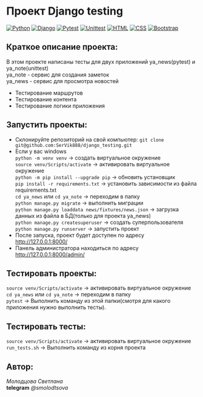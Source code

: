 # Проект Django testing

[![Python](https://img.shields.io/badge/-Python-464646?style=flat&logo=Python&logoColor=56C0C0&color=008080)](https://www.python.org/)
[![Django](https://img.shields.io/badge/-Django-464646?style=flat&logo=Django&logoColor=56C0C0&color=008080)](https://www.djangoproject.com/)
[![Pytest](https://img.shields.io/badge/-Python-464646?style=flat&logo=Python&logoColor=56C0C0&color=008080)](https://docs.pytest.org/en/stable/)
[![Unittest](https://img.shields.io/badge/-Python-464646?style=flat&logo=Python&logoColor=56C0C0&color=008080)](https://docs.python.org/3/library/unittest.html)
[![HTML](https://img.shields.io/badge/-Python-464646?style=flat&logo=Python&logoColor=56C0C0&color=008080)](https://developer.mozilla.org/ru/docs/Web/HTML)
[![CSS](https://img.shields.io/badge/-Django-464646?style=flat&logo=Django&logoColor=56C0C0&color=008080)](https://developer.mozilla.org/ru/docs/Web/CSS)
[![Bootstrap](https://img.shields.io/badge/-Python-464646?style=flat&logo=Python&logoColor=56C0C0&color=008080)](https://getbootstrap.com/)

## Краткое описание проекта:
В этом проекте написаны тесты для двух приложений ya_news(pytest) и ya_note(unittest)  
ya_note - сервис для создания заметок  
ya_news - сервис для просмотра новостей
- Тестирование маршрутов
- Тестирование контента
- Тестирование логики приложения

## Запустить проекты:
- Склонируйте репозиторий на свой компьютер:
```git clone git@github.com:SerVik888/django_testing.git```
- Если у вас windows\
    `python -m venv venv` -> создать виртуальное окружение\
    `source venv/Scripts/activate` -> активировать виртуальное окружение\
    `python -m pip install --upgrade pip` -> обновить установщик\
    `pip install -r requirements.txt` -> установить зависимости из файла requirements.txt\
    `cd ya_news` или `cd ya_note` -> переходим в папку\
    `python manage.py migrate` -> выполнить миграции\
    `python manage.py loaddata news/fixtures/news.json` -> загрузка данных из файла в БД(только для проекта ya_news)\
    `python manage.py createsuperuser` -> создать суперпользователя\
    `python manage.py runserver` -> запустить проект
- После запуска, проект будет доступен по адресу http://127.0.0.1:8000/
- Панель администратора находиться по адресу http://127.0.0.1:8000/admin/

## Тестировать проекты:
`source venv/Scripts/activate` -> активировать виртуальное окружение\
`cd ya_news` или `cd ya_note` -> переходим в папку\
`pytest` -> Выполнить команду из этой папки(смотря для какого приложения нужно выполнить тесты).

## Тестировать тесты:
`source venv/Scripts/activate` -> активировать виртуальное окружение\
`run_tests.sh` -> Выполнить команду из корня проекта

## Автор:  
_Молодцова Светлана_  
**telegram** _@smolodtsova_


